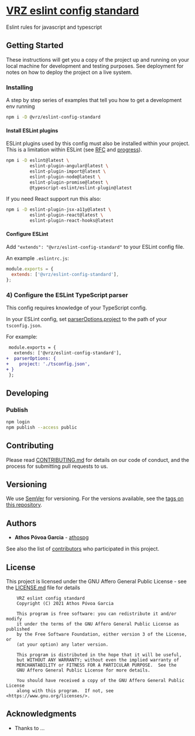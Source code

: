 # [VRZ eslint config standard](https://github.com/athospg/vrz-eslint-config-standard)

Eslint rules for javascript and typescript

## Getting Started

These instructions will get you a copy of the project up and running on your local machine for development and testing purposes. See deployment for notes on how to deploy the project on a live system.

### Installing

A step by step series of examples that tell you how to get a development env running

```bash
npm i -D @vrz/eslint-config-standard
```

#### Install ESLint plugins

ESLint plugins used by this config must also be installed within your project. This is a limitation within ESLint (see [RFC](https://github.com/eslint/rfcs/tree/master/designs/2019-config-simplification) and [progress](https://github.com/eslint/eslint/issues/13481)).

```bash
npm i -D eslint@latest \
         eslint-plugin-angular@latest \
         eslint-plugin-import@latest \
         eslint-plugin-node@latest \
         eslint-plugin-promise@latest \
         @typescript-eslint/eslint-plugin@latest
```

If you need React support run this also:

```bash
npm i -D eslint-plugin-jsx-a11y@latest \
         eslint-plugin-react@latest \
         eslint-plugin-react-hooks@latest
```

#### Configure ESLint

Add `"extends": "@vrz/eslint-config-standard"` to your ESLint config file.

An example `.eslintrc.js`:

```js
module.exports = {
  extends: ['@vrz/eslint-config-standard'],
};
```

### 4) Configure the ESLint TypeScript parser

This config requires knowledge of your TypeScript config.

In your ESLint config, set [parserOptions.project](https://github.com/typescript-eslint/typescript-eslint/tree/master/packages/parser#parseroptionsproject) to the path of your `tsconfig.json`.

For example:

```diff
 module.exports = {
   extends: ['@vrz/eslint-config-standard'],
+  parserOptions: {
+    project: './tsconfig.json',
+ }
 };
```

## Developing

### Publish

```bash
npm login
npm publish --access public
```

## Contributing

Please read [CONTRIBUTING.md](CONTRIBUTING.md) for details on our code of conduct, and the process for submitting pull requests to us.

## Versioning

We use [SemVer](http://semver.org/) for versioning. For the versions available, see the [tags on this repository](https://github.com/athospg/vrz-eslint-config-standard/tags).

## Authors

- **Athos Póvoa Garcia** - [athospg](https://github.com/athospg)

See also the list of [contributors](https://github.com/athospg/vrz-eslint-config-standard/contributors) who participated in this project.

## License

This project is licensed under the GNU Affero General Public License - see the [LICENSE.md](LICENSE.md) file for details

```text
    VRZ eslint config standard
    Copyright (C) 2021 Athos Póvoa Garcia

    This program is free software: you can redistribute it and/or modify
    it under the terms of the GNU Affero General Public License as published
    by the Free Software Foundation, either version 3 of the License, or
    (at your option) any later version.

    This program is distributed in the hope that it will be useful,
    but WITHOUT ANY WARRANTY; without even the implied warranty of
    MERCHANTABILITY or FITNESS FOR A PARTICULAR PURPOSE.  See the
    GNU Affero General Public License for more details.

    You should have received a copy of the GNU Affero General Public License
    along with this program.  If not, see <https://www.gnu.org/licenses/>.
```

## Acknowledgments

- Thanks to ...

